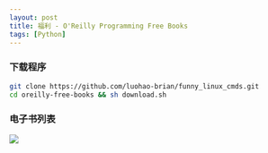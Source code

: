 ```yaml
---
layout: post
title: 福利 - O'Reilly Programming Free Books
tags: [Python]
---
```


### [](#下载程序)下载程序

```sh
git clone https://github.com/luohao-brian/funny_linux_cmds.git
cd oreilly-free-books && sh download.sh
```

### [](#电子书列表)电子书列表
![](http://ygjs-static-hz.oss-cn-beijing.aliyuncs.com/images/2018-06-26/oreilly-free-books.jpeg)
